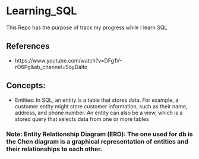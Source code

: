 # Learning_SQL
This Repo has the purpose of track my progress while I learn SQL
<h2>References</h2>
<ul>
  <li>
    https://www.youtube.com/watch?v=DFg1V-rO6Pg&ab_channel=SoyDalto
  </li>
</ul>
<h2>Concepts:</h2>
<ul>
  <li>
    <p>Entities: In SQL, an entity is a table that stores data. For example, a customer entity might store customer information, such as their name, address, and            phone number. An entity can also be a view, which is a stored query that selects data from one or more tables
    </p>
  </li>
</ul>
<h3>
  <p>
    Note: Entity Relationship Diagram (ERD): The one used for db is the Chen diagram is a graphical representation of entities and their relationships to each other.
  </p>
</h3>
